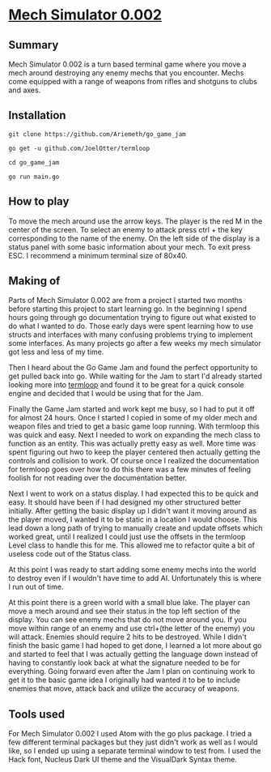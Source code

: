 # [Mech Simulator 0.002](https://github.com/Ariemeth/go_game_jam)

## Summary
Mech Simulator 0.002 is a turn based terminal game where you move a mech around destroying any enemy mechs that you encounter.  Mechs come equipped with a range of weapons from rifles and shotguns to clubs and axes.  

## Installation

~~~
git clone https://github.com/Ariemeth/go_game_jam

go get -u github.com/JoelOtter/termloop

cd go_game_jam

go run main.go
~~~

## How to play
To move the mech around use the arrow keys. The player is the red M in the center of the screen.  To select an enemy to attack press ctrl + the key corresponding to the name of the enemy.  On the left side of the display is a status panel with some basic information about your mech.  To exit press ESC.  I recommend a minimum terminal size of 80x40.  

## Making of
Parts of Mech Simulator 0.002 are from a project I started two months before starting this project to start learning go.  In the beginning I spend hours going through go documentation trying to figure out what existed to do what I wanted to do.  Those early days were spent learning how to use structs and interfaces with many confusing problems trying to implement some interfaces.  As many projects go after a few weeks my mech simulator got less and less of my time.

Then I heard about the Go Game Jam and found the perfect opportunity to get pulled back into go.  While waiting for the Jam to start I'd already started looking more into [termloop](https://github.com/JoelOtter/termloop) and found it to be great for a quick console engine and decided that I would be using that for the Jam.

Finally the Game Jam started and work kept me busy, so I had to put it off for almost 24 hours.  Once I started I copied in some of my older mech and weapon files and tried to get a basic game loop running.  With termloop this was quick and easy.  Next I needed to work on expanding the mech class to function as an entity.  This was actually pretty easy as well.  More time was spent figuring out hwo to keep the player centered then actually getting the controls and collision to work.  Of course once I realized the documentation for termloop goes over how to do this there was a few minutes of feeling foolish for not reading over the documentation better.

Next I went to work on a status display.  I had expected this to be quick and easy.  It should have been if I had designed my other structured better initially.  After getting the basic display up I didn't want it moving around as the player moved, I wanted it to be static in a location I would choose.  This lead down a long path of trying to manually create and update offsets which worked great, until I realized I could just use the offsets in the termloop Level class to handle this for me.  This allowed me to refactor quite a bit of useless code out of the Status class.

At this point I was ready to start adding some enemy mechs into the world to destroy even if I wouldn't have time to add AI.  Unfortunately this is where I run out of time.

At this point there is a green world with a small blue lake.  The player can move a mech around and see their status in the top left section of the display. You can see enemy mechs that do not move around you. If you move within range of an enemy and use ctrl+(the letter of the enemy) you will attack.  Enemies should require 2 hits to be destroyed. While I didn't finish the basic game I had hoped to get done, I learned a lot more about go and started to feel that I was actually getting the language down instead of having to constantly look back at what the signature needed to be for everything.  Going forward even after the Jam I plan on continuing work to get it to the basic game idea I originally had wanted it to be to include enemies that move, attack back and utilize the accuracy of weapons.

## Tools used
For Mech Simulator 0.002 I used Atom with the go plus package.  I tried a few different terminal packages but they just didn't work as well as I would like, so I ended up using a separate terminal window to test from.  I used the Hack font, Nucleus Dark UI theme and the VisualDark Syntax theme.
